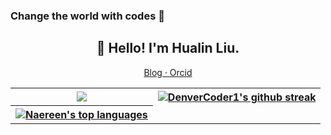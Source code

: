 ### Change the world with codes 👋

<!--
**liaochenlanruo/liaochenlanruo** is a ✨ _special_ ✨ repository because its `README.md` (this file) appears on your GitHub profile.

Here are some ideas to get you started:

- 🔭 I’m currently working on ...
- 🌱 I’m currently learning ...
- 👯 I’m looking to collaborate on ...
- 🤔 I’m looking for help with ...
- 💬 Ask me about ...
- 📫 How to reach me: ...
- 😄 Pronouns: ...
- ⚡ Fun fact: ...
-->
### 
<h2 align="center">👋 Hello! I'm Hualin Liu.</h2>
<p align="center">
  <a href="https://liaochenlanruo.gitee.io/">
  Blog · 
  </a>
  <a href="https://orcid.org/0000-0002-3630-5522">
  Orcid
  </a>
</p>

 
<!--
 ![Anurag's GitHub stats](https://github-readme-stats.vercel.app/api?username=liaochenlanruo&theme=highcontrast&show_icons=true) [![DenverCoder1's github streak](https://github-readme-streak-stats.herokuapp.com/?user=liaochenlanruo&theme=blue-green)](https://github.com/DenverCoder1/github-readme-streak-stats)
 [![Naereen's top languages](https://github-readme-stats.vercel.app/api/top-langs/?username=liaochenlanruo&theme=blue-green)](https://github.com/anuraghazra/github-readme-stats)
 -->


<table style="width:100%">
  <tr>
    <th><img src=https://github-readme-stats.vercel.app/api?username=liaochenlanruo&theme=highcontrast&show_icons=true></th>
    <th><a href="https://github.com/DenverCoder1/github-readme-streak-stats"><img src="https://camo.githubusercontent.com/7d97244dc71ed7be97962126a119faa6f420e7109759dd6a846a1b62a7eb9bf5/68747470733a2f2f6769746875622d726561646d652d73747265616b2d73746174732e6865726f6b756170702e636f6d2f3f757365723d6c69616f6368656e6c616e72756f267468656d653d626c75652d677265656e" alt="DenverCoder1's github streak" data-canonical-src="https://github-readme-streak-stats.herokuapp.com/?user=liaochenlanruo&amp;theme=blue-green" style="max-width:100%;"></a></th>
  </tr>
  <tr><th>
  <a href="https://github.com/anuraghazra/github-readme-stats"><img src="https://camo.githubusercontent.com/479caa1365dbea9b9b13aa9e5731451b71133d50a7d4a1c7418af6754424f7d8/68747470733a2f2f6769746875622d726561646d652d73746174732e76657263656c2e6170702f6170692f746f702d6c616e67732f3f757365726e616d653d6c69616f6368656e6c616e72756f267468656d653d626c75652d677265656e" alt="Naereen's top languages" data-canonical-src="https://github-readme-stats.vercel.app/api/top-langs/?username=liaochenlanruo&amp;theme=blue-green" style="max-width:100%;"></a>
    </th></tr>
</table>

